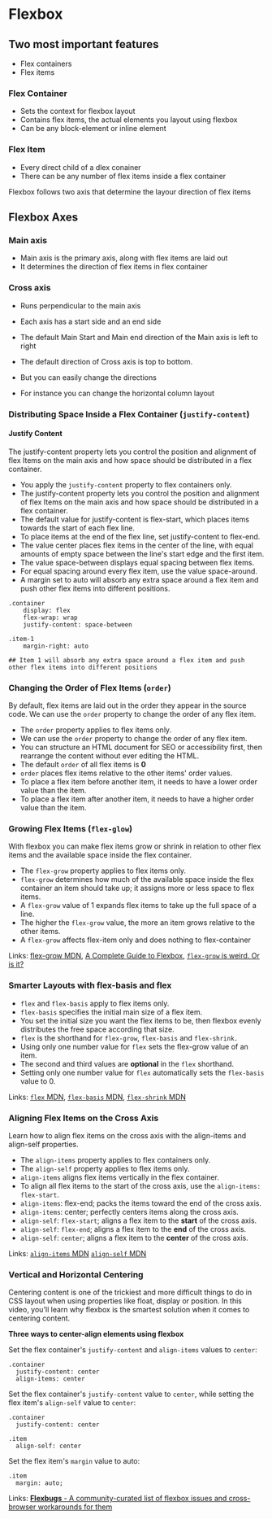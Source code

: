 # Flexbox

## Two most important features
- Flex containers
- Flex items

### Flex Container
- Sets the context for flexbox layout
- Contains flex items, the actual elements you layout using flexbox
- Can be any block-element or inline element

### Flex Item

- Every direct child of a dlex conainer
- There can be any number of flex items inside a flex container

Flexbox follows two axis that determine the layour direction of flex items

## Flexbox Axes

### Main axis
- Main axis is the primary axis, along with flex items are laid out
- It determines the direction of flex items in flex container

### Cross axis
- Runs perpendicular to the main axis

- Each axis has a start side and an end side
- The default Main Start and Main end direction of the Main axis is left to right
- The default direction of Cross axis is top to bottom.

- But you can easily change the directions
- For instance you can change the horizontal column layout


### Distributing Space Inside a Flex Container (`justify-content`)

#### Justify Content

The justify-content property lets you control the position and alignment of flex Items on the main axis and how space should be distributed in a flex container.

- You apply the `justify-content` property to flex containers only.
- The justify-content property lets you control the position and alignment of flex Items on the main axis and how space should be distributed in a flex container.
- The default value for justify-content is flex-start, which places items towards the start of each flex line.
- To place items at the end of the flex line, set justify-content to flex-end.
- The value center places flex items in the center of the line, with equal amounts of empty space between the line's start edge and the first item.
- The value space-between displays equal spacing between flex items.
- For equal spacing around every flex item, use the value space-around.
- A margin set to auto will absorb any extra space around a flex item and push other flex items into different positions.

```
.container
    display: flex
    flex-wrap: wrap
    justify-content: space-between

.item-1
    margin-right: auto

## Item 1 will absorb any extra space around a flex item and push other flex items into different positions
```

### Changing the Order of Flex Items (`order`)

By default, flex items are laid out in the order they appear in the source code. We can use the `order` property to change the order of any flex item.

- The `order` property applies to flex items only.
- We can use the `order` property to change the order of any flex item.
- You can structure an HTML document for SEO or accessibility first, then rearrange the content without ever editing the HTML.
- The default `order` of all flex items is **0**
- `order` places flex items relative to the other items' order values.
- To place a flex item before another item, it needs to have a lower order value than the item.
- To place a flex item after another item, it needs to have a higher order value than the item.

### Growing Flex Items (`flex-glow`)
With flexbox you can make flex items grow or shrink in relation to other flex items and the available space inside the flex container.

- The `flex-grow` property applies to flex items only.
- `flex-grow` determines how much of the available space inside the flex container an item should take up; it assigns more or less space to flex items.
- A `flex-grow` value of 1 expands flex items to take up the full space of a line.
- The higher the `flex-grow` value, the more an item grows relative to the other items.
- A `flex-grow` affects flex-item only and does nothing to flex-container

Links:
[flex-grow MDN](https://developer.mozilla.org/en-US/docs/Web/CSS/flex-grow?v=example),
[A Complete Guide to Flexbox](https://css-tricks.com/snippets/css/a-guide-to-flexbox/),
[`flex-grow` is weird. Or is it?](https://css-tricks.com/flex-grow-is-weird/)

### Smarter Layouts with flex-basis and flex

- `flex` and `flex-basis` apply to flex items only.
- `flex-basis` specifies the initial main size of a flex item.
- You set the initial size you want the flex items to be, then flexbox evenly distributes the free space according that size.
- `flex` is the shorthand for `flex-grow`, `flex-basis` and `flex-shrink.`
- Using only one number value for `flex` sets the flex-grow value of an item.
- The second and third values are **optional** in the `flex` shorthand.
- Setting only one number value for `flex` automatically sets the `flex-basis` value to 0.

Links:
[`flex` MDN](https://developer.mozilla.org/en-US/docs/Web/CSS/flex?v=example),
[`flex-basis` MDN](https://developer.mozilla.org/en-US/docs/Web/CSS/flex-basis?v=example),
[`flex-shrink` MDN](https://developer.mozilla.org/en-US/docs/Web/CSS/flex-shrink?v=example)


### Aligning Flex Items on the Cross Axis

Learn how to align flex items on the cross axis with the align-items and align-self properties.

- The `align-items` property applies to flex containers only.
- The `align-self` property applies to flex items only.
- `align-items` aligns flex items vertically in the flex container.
- To align all flex items to the start of the cross axis, use the `align-items: flex-start`.
- `align-items`: flex-end; packs the items toward the end of the cross axis.
- `align-items`: center; perfectly centers items along the cross axis.
- `align-self`: `flex-start`; aligns a flex item to the **start** of the cross axis.
- `align-self`: `flex-end`; aligns a flex item to the **end** of the cross axis.
- `align-self`: `center`; aligns a flex item to the **center** of the cross axis.

Links:
[`align-items` MDN](https://developer.mozilla.org/en-US/docs/Web/CSS/align-items?v=example)
[`align-self` MDN](https://developer.mozilla.org/en-US/docs/Web/CSS/align-self)

### Vertical and Horizontal Centering

Centering content is one of the trickiest and more difficult things to do in CSS layout when using properties like float, display or position. In this video, you'll learn why flexbox is the smartest solution when it comes to centering content.

**Three ways to center-align elements using flexbox**

Set the flex container's `justify-content` and `align-items` values to `center`:

```
.container
  justify-content: center
  align-items: center
```

Set the flex container's `justify-content` value to `center`, while setting the flex item's `align-self` value to `center`:
```
.container
  justify-content: center

.item
  align-self: center

```
Set the flex item's `margin` value to auto:

```
.item
  margin: auto;

```
Links:
[**Flexbugs** - A community-curated list of flexbox issues and cross-browser workarounds for them](https://github.com/philipwalton/flexbugs)
